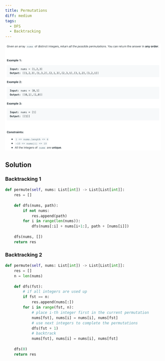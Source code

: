 ```yaml
---
title: Permutations
diff: medium
tags:
  - DFS
  - Backtracking
---
```


<img class="medium-zoom" src="/algo/permutations.png" alt="https://leetcode.com/problems/permutations">

## Solution

### Backtracking 1

```py
def permute(self, nums: List[int]) -> List[List[int]]:
    res = []

    def dfs(nums, path):
        if not nums:
            res.append(path)
        for i in range(len(nums)):
            dfs(nums[:i] + nums[i+1:], path + [nums[i]])

    dfs(nums, [])
    return res
```

### Backtracking 2

```py
def permute(self, nums: List[int]) -> List[List[int]]:
    res = []
    n = len(nums)

    def dfs(fst):
        # if all integers are used up
        if fst == n:
            res.append(nums[:])
        for i in range(fst, n):
            # place i-th integer first in the current permutation
            nums[fst], nums[i] = nums[i], nums[fst]
            # use next integers to complete the permutations
            dfs(fst + 1)
            # backtrack
            nums[fst], nums[i] = nums[i], nums[fst]

    dfs(0)
    return res
```
